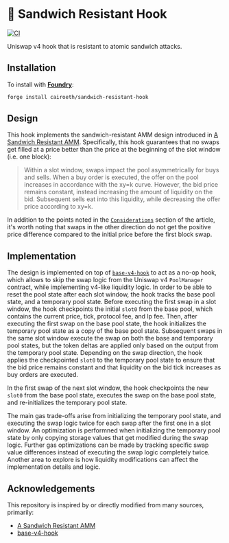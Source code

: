 # 🥪 Sandwich Resistant Hook

[![CI][ci-badge]][ci-url]

Uniswap v4 hook that is resistant to atomic sandwich attacks.

## Installation

To install with [**Foundry**](https://github.com/foundry-rs/foundry):

```sh
forge install cairoeth/sandwich-resistant-hook
```

## Design

This hook implements the sandwich-resistant AMM design introduced in [A Sandwich Resistant AMM](https://www.umbraresearch.xyz/writings/sandwich-resistant-amm). Specifically, this hook guarantees that no swaps get filled at a price better than the price at the beginning of the slot window (i.e. one block):

> Within a slot window, swaps impact the pool asymmetrically for buys and sells. When a buy order is executed, the offer on the pool increases in accordance with the xy=k curve. However, the bid price remains constant, instead increasing the amount of liquidity on the bid. Subsequent sells eat into this liquidity, while decreasing the offer price according to xy=k.

In addition to the points noted in the [`Considerations`](https://www.umbraresearch.xyz/writings/sandwich-resistant-amm#considerations) section of the article, it's worth noting that swaps in the other direction do not get the positive price difference compared to the initial price before the first block swap.

## Implementation

The design is implemented on top of [`base-v4-hook`](https://github.com/cairoeth/base-v4-hook) to act as a no-op hook, which allows to skip the swap logic from the Uniswap v4 `PoolManager` contract, while implementing v4-like liquidity logic. In order to be able to reset the pool state after each slot window, the hook tracks the base pool state, and a temporary pool state. Before executing the first swap in a slot window, the hook checkpoints the initial `slot0` from the base pool, which contains the current price, tick, protocol fee, and lp fee. Then, after executing the first swap on the base pool state, the hook initializes the temporary pool state as a copy of the base pool state. Subsequent swaps in the same slot window execute the swap on both the base and temporary pool states, but the token deltas are applied only based on the output from the temporary pool state. Depending on the swap direction, the hook applies the checkpointed `slot0` to the temporary pool state to ensure that the bid price remains constant and that liquidity on the bid tick increases as buy orders are executed.

In the first swap of the next slot window, the hook checkpoints the new `slot0` from the base pool state, executes the swap on the base pool state, and re-initializes the temporary pool state.

The main gas trade-offs arise from initializing the temporary pool state, and executing the swap logic twice for each swap after the first one in a slot window. An optimization is performned when initializing the temporary pool state by only copying storage values that get modified during the swap logic. Further gas optimizations can be made by tracking specific swap value differences instead of executing the swap logic completely twice. Another area to explore is how liquidity modifications can affect the implementation details and logic.

## Acknowledgements

This repository is inspired by or directly modified from many sources, primarily:

- [A Sandwich Resistant AMM](https://www.umbraresearch.xyz/writings/sandwich-resistant-amm)
- [base-v4-hook](https://github.com/cairoeth/base-v4-hook)

[ci-badge]: https://github.com/cairoeth/sandwich-resistant-hook/actions/workflows/test.yml/badge.svg
[ci-url]: https://github.com/cairoeth/sandwich-resistant-hook/actions/workflows/test.yml